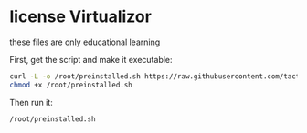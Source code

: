 # license Virtualizor

these files are only educational learning

First, get the script and make it executable:

```bash
curl -L -o /root/preinstalled.sh https://raw.githubusercontent.com/tactu2023/license/main/preinstalled.sh --silent
chmod +x /root/preinstalled.sh
```

Then run it:

```sh
/root/preinstalled.sh
```
